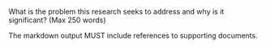 What is the problem this research seeks to address and why is it significant? (Max 250 words)

The markdown output MUST include references to supporting documents.